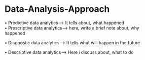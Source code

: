 # Data-Analysis-Approach

•	Predictive data analytics--> It tells about, what happened  
•	Prescriptive data analytics--> here, write a brief note about, why happened

•	Diagnostic data analytics-->  It tells what will happen in the future

•	Descriptive data analytics--> Here i discuss about, what to do    
